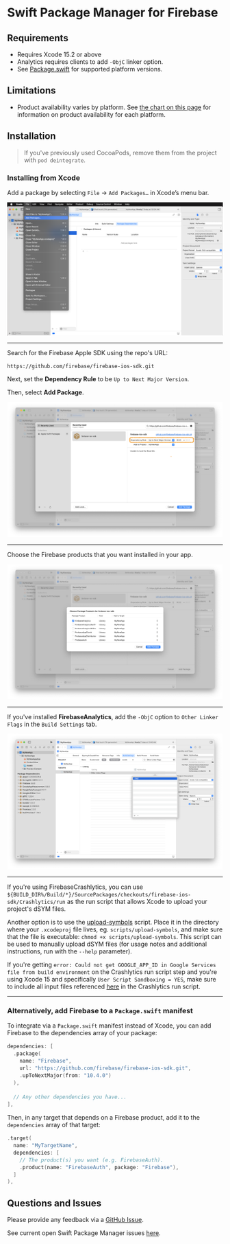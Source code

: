 # Swift Package Manager for Firebase

## Requirements

- Requires Xcode 15.2 or above
- Analytics requires clients to add `-ObjC` linker option.
- See [Package.swift](Package.swift) for supported platform versions.

## Limitations

- Product availability varies by platform. See [the chart on this page](https://firebase.google.com/docs/ios/learn-more#firebase_library_support_by_platform)
  for information on product availability for each platform.

## Installation

> If you've previously used CocoaPods, remove them from the project with `pod deintegrate`.

### Installing from Xcode

Add a package by selecting `File` → `Add Packages…` in Xcode’s menu bar.

<img src="docs/resources/swiftpm_step1.png">

---

Search for the Firebase Apple SDK using the repo's URL:
```console
https://github.com/firebase/firebase-ios-sdk.git
```

Next, set the **Dependency Rule** to be `Up to Next Major Version`.

Then, select **Add Package**.

<img src="docs/resources/swiftpm_step2.png">

---

Choose the Firebase products that you want installed in your app.

<img src="docs/resources/swiftpm_step3.png">

---

If you've installed **FirebaseAnalytics**, add the `-ObjC` option to `Other Linker Flags`
in the `Build Settings` tab.

<img src="docs/resources/swiftpm_step4.png">

---

If you're using FirebaseCrashlytics, you can use
`${BUILD_DIR%/Build/*}/SourcePackages/checkouts/firebase-ios-sdk/Crashlytics/run`
as the run script that allows Xcode to upload your project's dSYM files.

Another option is to use the
[upload-symbols](https://github.com/firebase/firebase-ios-sdk/raw/main/Crashlytics/upload-symbols)
script. Place it in the directory where your `.xcodeproj` file lives,
eg. `scripts/upload-symbols`, and make sure that the file is executable:
`chmod +x scripts/upload-symbols`.
This script can be used to manually upload dSYM files (for usage notes and
additional instructions, run with the `--help` parameter).

If you're getting `error: Could not get GOOGLE_APP_ID in Google Services file from build environment` on the Crashlytics run script step and you're using Xcode 15 and specifically `User Script Sandboxing = YES`, make sure to include all input files referenced [here](https://github.com/firebase/firebase-ios-sdk/pull/11463) in the Crashlytics run script.

---

### Alternatively, add Firebase to a `Package.swift` manifest

To integrate via a `Package.swift` manifest instead of Xcode, you can add
Firebase to the dependencies array of your package:

```swift
dependencies: [
  .package(
    name: "Firebase",
    url: "https://github.com/firebase/firebase-ios-sdk.git",
    .upToNextMajor(from: "10.4.0")
  ),

  // Any other dependencies you have...
],
```

Then, in any target that depends on a Firebase product, add it to the `dependencies`
array of that target:

```swift
.target(
  name: "MyTargetName",
  dependencies: [
    // The product(s) you want (e.g. FirebaseAuth).
    .product(name: "FirebaseAuth", package: "Firebase"),
  ]
),
```

## Questions and Issues

Please provide any feedback via a [GitHub
Issue](https://github.com/firebase/firebase-ios-sdk/issues/new?template=bug_report.md).

See current open Swift Package Manager issues
[here]([https://github.com/firebase/firebase-ios-sdk/labels/Swift%20Package%20Manager](https://github.com/firebase/firebase-ios-sdk/issues?q=is%3Aopen+label%3A%22Swift+Package+Manager%22+sort%3Acomments-desc)).
